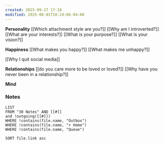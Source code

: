 ```yaml
---
created: 2025-09-27 17:18
modified: 2025-08-01T18:24:06-04:00
---
```


**Personality**
[[Which attachment style are you?]]
[[Why am I introverted?]]
[[What are your interests?]]
[[What is your purpose?]]
[[What is your vision?]]

**Happiness**
[[What makes you happy?]]
[[What makes me unhappy?]]

[[Why I quit social media]]

**Relationships**
[[do you care more to be loved or loved?]]
[[Why have you never been in a relationship?]]


**Mind**


### Notes
```dataview
LIST
FROM "30 Notes" AND [[#]]
and !outgoing([[#]])
WHERE !contains(file.name, "Outbox")
WHERE !contains(file.name, "+ Home")
WHERE !contains(file.name, "Queue")

SORT file.link asc
```
